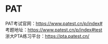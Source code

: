 # PAT  
PAT考试官网：https://www.patest.cn/p/index#  
考题地址：https://www.patest.cn/p/index#test  
浙大PTA练习平台：https://pta.patest.cn/  
